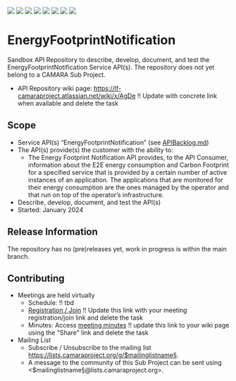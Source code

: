 <a href="https://github.com/camaraproject/EnergyFootprintNotification/commits/" title="Last Commit"><img src="https://img.shields.io/github/last-commit/camaraproject/EnergyFootprintNotification?style=plastic"></a>
<a href="https://github.com/camaraproject/EnergyFootprintNotification/issues" title="Open Issues"><img src="https://img.shields.io/github/issues/camaraproject/EnergyFootprintNotification?style=plastic"></a>
<a href="https://github.com/camaraproject/EnergyFootprintNotification/pulls" title="Open Pull Requests"><img src="https://img.shields.io/github/issues-pr/camaraproject/EnergyFootprintNotification?style=plastic"></a>
<a href="https://github.com/camaraproject/EnergyFootprintNotification/graphs/contributors" title="Contributors"><img src="https://img.shields.io/github/contributors/camaraproject/EnergyFootprintNotification?style=plastic"></a>
<a href="https://github.com/camaraproject/EnergyFootprintNotification" title="Repo Size"><img src="https://img.shields.io/github/repo-size/camaraproject/EnergyFootprintNotification?style=plastic"></a>
<a href="https://github.com/camaraproject/EnergyFootprintNotification/blob/main/LICENSE" title="License"><img src="https://img.shields.io/badge/License-Apache%202.0-green.svg?style=plastic"></a>
<a href="https://github.com/camaraproject/EnergyFootprintNotification/releases/latest" title="Latest Release"><img src="https://img.shields.io/github/release/camaraproject/EnergyFootprintNotification?style=plastic"></a>
<a href="https://github.com/camaraproject/Governance/blob/main/ProjectStructureAndRoles.md" title="Sandbox API Repository"><img src="https://img.shields.io/badge/Sandbox%20API%20Repository-yellow?style=plastic"></a>

# EnergyFootprintNotification

Sandbox API Repository to describe, develop, document, and test the EnergyFootprintNotification Service API(s). The repository does not yet belong to a CAMARA Sub Project.

* API Repository wiki page: https://lf-camaraproject.atlassian.net/wiki/x/AgDe !! Update with concrete link when available and delete the task

## Scope

* Service API(s) “EnergyFootprintNotification” (see [APIBacklog.md](https://github.com/camaraproject/APIBacklog/blob/main/documentation/APIbacklog.md)) 
* The API(s) provide(s) the customer with the ability to:  
  * The Energy Footprint Notification API provides, to the API Consumer, information about the E2E energy consumption and Carbon Footprint for a specified service that is provided by a certain number of active instances of an application. The applications that are monitored for their energy consumption are the ones managed by the operator and that run on top of the operator’s infrastructure.
* Describe, develop, document, and test the API(s)
* Started: January 2024

## Release Information

The repository has no (pre)releases yet, work in progress is within the main branch.
<!-- Optional: an explicit listing of the latest (pre-)release with additional information, e.g. links to the API definitions -->
<!-- In addition use/uncomment one or multiple the following alternative options when becoming applicable -->
<!-- Pre-releases of this sub project are available in https://github.com/camaraproject/EnergyFootprintNotification/releases -->
<!-- The latest public release is available here: https://github.com/camaraproject/EnergyFootprintNotification/releases/latest -->
<!-- For changes see [CHANGELOG.md](https://github.com/camaraproject/EnergyFootprintNotification/blob/main/CHANGELOG.md) -->

## Contributing
* Meetings are held virtually <!-- for new, independent Sandbox API repositories request a meeting link from the LF admin team or replace the information with the existing meeting information of the Sub Project -->
    * Schedule: !! tbd
    * [Registration / Join](https://zoom-lfx.platform.linuxfoundation.org/meetings/telcoapi) !! Update this link with your meeting registration/join link and delete the task
    * Minutes: Access [meeting minutes](https://lf-camaraproject.atlassian.net/wiki/x/AgDe) !! update this link to your wiki page using the "Share" link and delete the task
* Mailing List
    <!-- Note: the $mailinglistname$ is either already existing (for API Repositories within a Sub Projects) or will be created by the CAMARA Admin Team. -->
    * Subscribe / Unsubscribe to the mailing list <https://lists.camaraproject.org/g/$mailinglistname§>.
    * A message to the community of this Sub Project can be sent using <$mailinglistname§@lists.camaraproject.org>.
